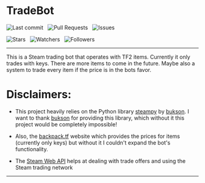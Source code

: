 # TradeBot

![Last commit](https://img.shields.io/github/last-commit/meridianpy/tradebot.svg?color=green&label=Last%20commit) &nbsp;
![Pull Requests](https://img.shields.io/github/issues-pr-raw/meridianpy/tradebot.svg?color=yellow&label=Pull%20requests)  &nbsp;
![Issues](https://img.shields.io/github/issues-raw/meridianpy/tradebot.svg?color=red&label=Issues)

![Stars](https://img.shields.io/github/stars/meridianpy/tradebot.svg?style=social) &nbsp;
![Watchers](https://img.shields.io/github/watchers/meridianpy/tradebot.svg?label=Watchers&style=social) &nbsp;
![Followers](https://img.shields.io/github/followers/meridianpy.svg?label=Followers&style=social)
___

This is a Steam trading bot that operates with TF2 items. Currently it only trades with keys.
There are more items to come in the future. Maybe also a system to trade every item if the price is in the bots favor.

Disclaimers:
===
* This project heavily relies on the Python library [steampy](https://github.com/bukson/steampy) by [bukson](https://github.com/bukson).
I want to thank [bukson](https://github.com/bukson) for providing this library, which without it this project would be completely impossible!

* Also, the [backpack.tf](https://backpack.tf) website which provides the prices for items (currently only keys)
but without it I couldn't expand the bot's functionality.

* The [Steam Web API](https://developer.valvesoftware.com/wiki/Steam_Web_API) helps at dealing with trade offers and
using the Steam trading network
___